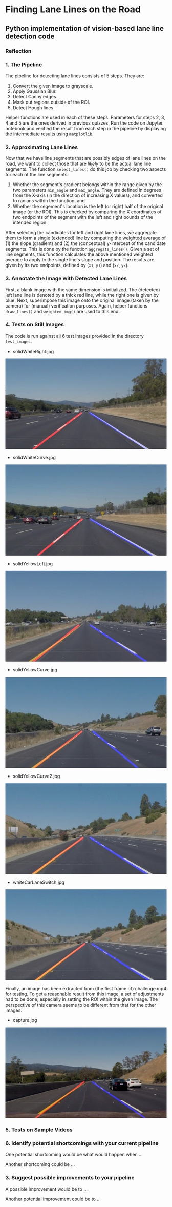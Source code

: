# **Finding Lane Lines on the Road** 

## Python implementation of vision-based lane line detection code

[//]: # (Image References)

[image1]: ../test_images_output/solidWhiteRight.jpg "solidWhiteRight"
[image2]: ../test_images_output/solidWhiteCurve.jpg "solidWhiteCurve"
[image3]: ../test_images_output/solidYellowLeft.jpg "solidYellowLeft"
[image4]: ../test_images_output/solidYellowCurve.jpg "solidYellowCurve"
[image5]: ../test_images_output/solidYellowCurve2.jpg "solidYellowCurve2"
[image6]: ../test_images_output/whiteCarLaneSwitch.jpg "whiteCarLaneSwitch"
[image7]: ../test_images_output/capture.jpg "capture.jpg"

### Reflection

### 1. The Pipeline

The pipeline for detecting lane lines consists of 5 steps. They are:

1. Convert the given image to grayscale.
2. Apply Gaussian Blur.
3. Detect Canny edges.
4. Mask out regions outside of the ROI.
5. Detect Hough lines.

Helper functions are used in each of these steps. Parameters for steps 2, 3, 4 and 5 are the ones derived in previous quizzes. Run the code on Jupyter notebook and verified the result from each step in the pipeline by displaying the intermediate results using `matplotlib`.

### 2. Approximating Lane Lines

Now that we have line segments that are possibly edges of lane lines on the road, we want to collect those that are *likely* to be the actual lane line segments. The function `select_lines()` do this job by checking two aspects for each of the line segments:

1. Whether the segment's gradient belongs within the range given by the two parameters `min_angle` and `max_angle`. They are defined in degrees from the X-axis (in the direction of increasing X values), and converted to radians within the function, and
2. Whether the segement's location is the left (or right) half of the original image (or the ROI). This is checked by comparing the X coordinates of two endpoints of the segment with the left and right bounds of the intended region.

After selecting the candidates for left and right lane lines, we aggregate them to form a single (extended) line by computing the weighted average of (1) the slope (gradient) and (2) the (conceptual) y-intercept of the candidate segments. This is done by the function `aggregate_lines()`. Given a set of line segments, this function calculates the above mentioned weighted average to apply to the single line's slope and position. The results are given by its two endpoints, defined by (`x1`, `y1`) and (`x2`, `y2`).

### 3. Annotate the Image with Detected Lane Lines

First, a blank image with the same dimension is initialized. The (detected) left lane line is denoted by a thick red line, while the right one is given by blue. Next, superimpose this image onto the original image (taken by the camera) for (manual) verification purposes. Again, helper functions `draw_lines()` and `weighted_img()` are used to this end.

### 4. Tests on Still Images

The code is run against all 6 test images provided in the directory `test_images`.

* solidWhiteRight.jpg

![solidWhiteRight.jpg][image1]

* solidWhiteCurve.jpg

![solidWhiteCurve.jpg][image2]

* solidYellowLeft.jpg

![solidYellowLeft.jpg][image3]

* solidYellowCurve.jpg

![solidYellowCurve.jpg][image4]

* solidYellowCurve2.jpg

![solidYellowCurve2.jpg][image5]

* whiteCarLaneSwitch.jpg

![whiteCarLaneSwitch.jpg][image6]

Finally, an image has been extracted from (the first frame of) challenge.mp4 for testing. To get a reasonable result from this image, a set of adjustments had to be done, especially in setting the ROI within the given image. The perspective of this camera seems to be different from that for the other images.

* capture.jpg

![capture.jpg][image7]

### 5. Tests on Sample Videos


### 6. Identify potential shortcomings with your current pipeline


One potential shortcoming would be what would happen when ... 

Another shortcoming could be ...


### 3. Suggest possible improvements to your pipeline

A possible improvement would be to ...

Another potential improvement could be to ...
